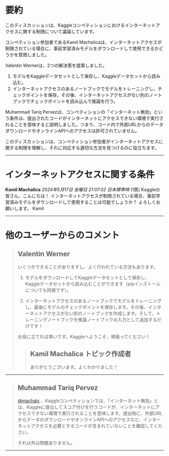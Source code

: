 # 要約 
このディスカッションは、Kaggleコンペティションにおけるインターネットアクセスに関する制限について議論しています。

コンペティション参加者であるKamil Machalicaは、インターネットアクセスが制限されている場合に、事前学習済みモデルをダウンロードして使用できるかどうかを質問しました。

Valentin Wernerは、2つの解決策を提案しました。

1. モデルをKaggleデータセットとして保存し、Kaggleデータセットから読み込む。
2. インターネットアクセスのあるノートブックでモデルをトレーニングし、チェックポイントを保存。その後、インターネットアクセスがない別のノートブックでチェックポイントを読み込んで推論を行う。

Muhammad Tariq Pervezは、コンペティションの「インターネット無効」という条件は、提出されたコードがインターネットにアクセスできない環境で実行されることを意味すると説明しました。つまり、コード内で外部URLからのデータダウンロードやオンラインAPIへのアクセスは許可されていません。

このディスカッションは、コンペティション参加者がインターネットアクセスに関する制限を理解し、それに対応する適切な方法を見つけるのに役立ちます。


---
# インターネットアクセスに関する条件

**Kamil Machalica** *2024年5月17日 金曜日 21:07:02 日本標準時* (1票)
Kaggleの皆さん、こんにちは！
インターネットアクセスが制限されている場合、事前学習済みモデルをダウンロードして使用することは可能でしょうか？
よろしくお願いします。
Kamil

---
# 他のユーザーからのコメント
> ## Valentin Werner
> 
> いくつかできることがありますし、よく行われている方法もあります。
> 
> 1) モデルをダウンロードしてKaggleデータセットとして保存し、Kaggleデータセットから読み込むことができます（pipインストールについても同様です）。
> 
> 2) インターネットアクセスのあるノートブックでモデルをトレーニングし、最後にモデルのチェックポイントを保存します。その後、インターネットアクセスがない別のノートブックを作成します。そして、トレーニングノートブックを推論ノートブックの入力として追加するだけです！
> 
> お役に立てれば幸いです。Kaggleへようこそ、頑張ってください！
> 
> 
> 
> > ## Kamil Machalica トピック作成者
> > 
> > ありがとうございます。よくわかりました！
> > 
> > 
> > 
---
> ## Muhammad Tariq Pervez
> 
> [@machalx](https://www.kaggle.com/machalx) 、Kaggleコンペティションでは、「インターネット無効」とは、Kaggleに提出してスコア付けを行うコードが、インターネットにアクセスできない環境で実行されることを意味します。提出物に、外部URLからデータのダウンロードやオンラインAPIへのアクセスなど、インターネットアクセスを必要とするコードが含まれていないことを確認してください。
> 
> それ以外は問題ありません。
> 
> 
> 
--- 

